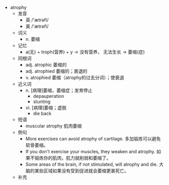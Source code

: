- atrophy
  - 发音
    - 英 /'ætrəfi/
    - 美 /'ætrəfi/
  - 词义
    - n. 萎缩
  - 记忆
    - a(无) + troph(营养) + y → 没有营养， 无法生长 → 萎缩(症)
  - 同根词
    - adj. atrophic 萎缩的
    - adj. atrophied 萎缩的；衰退的
    - v. atrophied 萎缩（atrophy的过去分词）；使衰退
  - 近义词
    - n. [病理]萎缩，萎缩症；发育停止
      - depauperation
      - stunting
    - vi. [病理]萎缩；虚脱
      - die back
  - 短语
    - muscular atrophy 肌肉萎缩
  - 例句
    - More exercises can avoid atrophy of cartilage. 多加锻炼可以避免软骨萎缩。
    - If you don't exercise your muscles, they weaken and atrophy. 如果不锻炼你的肌肉，肌力就削弱和萎缩了。
    - Some areas of the brain, if not stimulated, will atrophy and die. 大脑的某些区域如果没有受到促进就会萎缩更甚死亡。
  - 补充